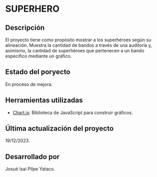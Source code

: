 # SUPERHERO

## Descripción
El proyecto tiene como propósito mostrar a los superhéroes según su alineación. Muestra la cantidad de bandos a través de una auditoría y, asimismo, la cantidad de superhéroes que pertenecen a un bando específico mediante un gráfico.
## Estado del poryecto
En proceso de mejora.

## Herramientas utilizadas
- [Chart.js](https://www.chartjs.org/): Biblioteca de JavaScript para construir gráficos.

## Última actualización del proyecto
19/12/2023.

## Desarrollado por
Josué Isai Pilpe Yataco.











